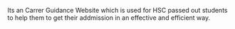 Its an Carrer Guidance Website which is used for HSC passed out students to help them to get their addmission in an effective and efficient way.
